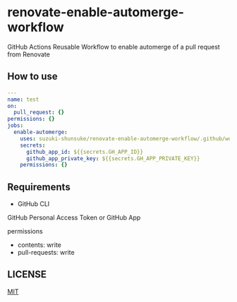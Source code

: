# renovate-enable-automerge-workflow

GitHub Actions Reusable Workflow to enable automerge of a pull request from Renovate

## How to use

```yaml
---
name: test
on:
  pull_request: {}
permissions: {}
jobs:
  enable-automerge:
    uses: suzuki-shunsuke/renovate-enable-automerge-workflow/.github/workflows/enable_automerge.yaml@main
    secrets:
      github_app_id: ${{secrets.GH_APP_ID}}
      github_app_private_key: ${{secrets.GH_APP_PRIVATE_KEY}}
    permissions: {}
```

## Requirements

- GitHub CLI

GitHub Personal Access Token or GitHub App

permissions

- contents: write
- pull-requests: write

## LICENSE

[MIT](LICENSE)
